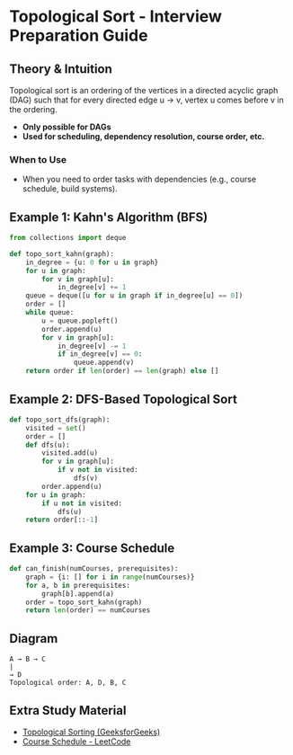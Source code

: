 # Topological Sort - Interview Preparation Guide

## Theory & Intuition
Topological sort is an ordering of the vertices in a directed acyclic graph (DAG) such that for every directed edge u → v, vertex u comes before v in the ordering.

- **Only possible for DAGs**
- **Used for scheduling, dependency resolution, course order, etc.**

### When to Use
- When you need to order tasks with dependencies (e.g., course schedule, build systems).

## Example 1: Kahn's Algorithm (BFS)
```python
from collections import deque

def topo_sort_kahn(graph):
    in_degree = {u: 0 for u in graph}
    for u in graph:
        for v in graph[u]:
            in_degree[v] += 1
    queue = deque([u for u in graph if in_degree[u] == 0])
    order = []
    while queue:
        u = queue.popleft()
        order.append(u)
        for v in graph[u]:
            in_degree[v] -= 1
            if in_degree[v] == 0:
                queue.append(v)
    return order if len(order) == len(graph) else []
```

## Example 2: DFS-Based Topological Sort
```python
def topo_sort_dfs(graph):
    visited = set()
    order = []
    def dfs(u):
        visited.add(u)
        for v in graph[u]:
            if v not in visited:
                dfs(v)
        order.append(u)
    for u in graph:
        if u not in visited:
            dfs(u)
    return order[::-1]
```

## Example 3: Course Schedule
```python
def can_finish(numCourses, prerequisites):
    graph = {i: [] for i in range(numCourses)}
    for a, b in prerequisites:
        graph[b].append(a)
    order = topo_sort_kahn(graph)
    return len(order) == numCourses
```

## Diagram
```
A → B → C
|         
→ D      
Topological order: A, D, B, C
```

## Extra Study Material
- [Topological Sorting (GeeksforGeeks)](https://www.geeksforgeeks.org/topological-sorting/)
- [Course Schedule - LeetCode](https://leetcode.com/problems/course-schedule/)
